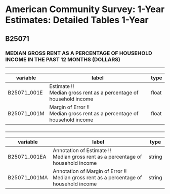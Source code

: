 # American Community Survey: 1-Year Estimates: Detailed Tables 1-Year

## B25071

### MEDIAN GROSS RENT AS A PERCENTAGE OF HOUSEHOLD INCOME IN THE PAST 12 MONTHS (DOLLARS)

___

| variable | label | type |
| ----- | ----- | ----- |
| B25071_001E | Estimate !!<br>Median gross rent as a percentage of household income | float |
| B25071_001M | Margin of Error !!<br>Median gross rent as a percentage of household income | float |
### 

___

| variable | label | type |
| ----- | ----- | ----- |
| B25071_001EA | Annotation of Estimate !!<br>Median gross rent as a percentage of household income | string |
| B25071_001MA | Annotation of Margin of Error !!<br>Median gross rent as a percentage of household income | string |


